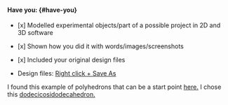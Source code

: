 #### Have you: {#have-you}

* \[x\] Modelled experimental objects/part of a possible project in 2D and 3D software

* \[x\] Shown how you did it with words/images/screenshots

* \[x\] Included your original design files

* Design files: [Right click + Save As](http://archive.fabacademy.org/archives/2017/fablabwgtn/students/457/uploads/tamahka.zip)

I found this example of polyhedrons that can be a start point [here.](http://www.korthalsaltes.com/cuadros.php?type=ou) I chose this [dodecicosidodecahedron.](http://www.korthalsaltes.com/model.php?name_en=small%20dodecicosidodecahedron)

